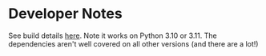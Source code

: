 # Developer Notes

See build details [here](../.github/workflows/windows-build-release.yml). Note it works on Python 3.10 or 3.11. The dependencies aren't well covered on all other versions (and there are a lot!)
